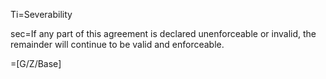 Ti=Severability

sec=If any part of this agreement is declared unenforceable or invalid, the remainder will continue to be valid and enforceable.

=[G/Z/Base]

